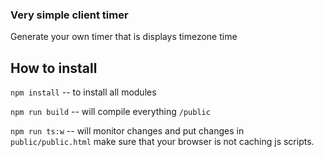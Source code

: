 ### Very simple client timer

Generate your own timer that is displays timezone time

## How to install 
`npm install` -- to install all modules

`npm run build` -- will compile everything `/public`

`npm run ts:w` -- will monitor changes and put changes in `public/public.html` make sure that your browser is not caching js scripts.
